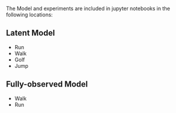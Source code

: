 The Model and experiments are included in jupyter notebooks in the following locations:

## Latent Model
 - Run
 - Walk
 - Golf
 - Jump
 
## Fully-observed Model
 - Walk
 - Run
